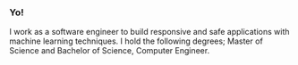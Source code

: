 ### Yo!
I work as a software engineer to build responsive and safe applications with machine learning techniques.
I hold the following degrees; Master of Science and Bachelor of Science, Computer Engineer.
